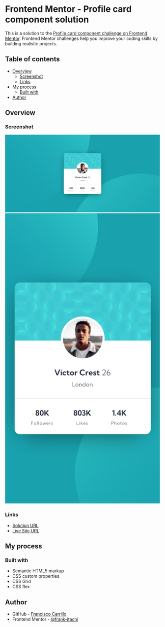 # Frontend Mentor - Profile card component solution

This is a solution to the [Profile card component challenge on Frontend Mentor](https://www.frontendmentor.io/challenges/profile-card-component-cfArpWshJ). Frontend Mentor challenges help you improve your coding skills by building realistic projects. 

## Table of contents

- [Overview](#overview)
  - [Screenshot](#screenshot)
  - [Links](#Links)
- [My process](#my-process)
  - [Built with](#built-with)
- [Author](#author)

## Overview

### Screenshot

![](./images/screenshot1.jpg)
![](./images/screenshot2.jpg)


### Links

- [Solution URL](https://github.com/frank-itachi/Web-Development/tree/master/profile-card-component)
- [Live Site URL](https://frank-itachi.github.io/Web-Development/profile-card-component/)

## My process

### Built with

- Semantic HTML5 markup
- CSS custom properties
- CSS Grid
- CSS flex

## Author

- GitHub - [Francisco Carrillo](https://github.com/frank-itachi)
- Frontend Mentor - [@frank-itachi](https://www.frontendmentor.io/profile/frank-itachi)